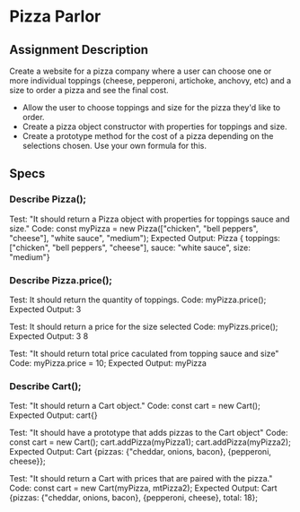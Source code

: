 
# Pizza Parlor

## Assignment Description

Create a website for a pizza company where a user can choose one or more individual toppings (cheese, pepperoni, artichoke, anchovy, etc) and a size to order a pizza and see the final cost.

 * Allow the user to choose toppings and size for the pizza they'd like to order.
 * Create a pizza object constructor with properties for toppings and size.
 * Create a prototype method for the cost of a pizza depending on the selections chosen. Use your own formula for this.

## Specs

### Describe Pizza();

Test: "It should return a Pizza object with properties for toppings sauce and size."
Code: const myPizza = new Pizza(["chicken", "bell peppers", "cheese"], "white sauce", "medium");
Expected Output: Pizza { toppings: ["chicken", "bell peppers", "cheese"], sauce: "white sauce", size: "medium"}

### Describe Pizza.price();

Test: It should return the quantity of toppings. 
Code: myPizza.price();
Expected Output: 3

Test: It should return a price for the size selected 
Code: myPizzs.price();
Expected Output: 3
                 8

Test: "It should return total price caculated from topping sauce and size"
Code: myPizza.price = 10;
Expected Output:  myPizza

### Describe Cart();

Test: "It should return a Cart object."
Code: const cart = new Cart();
Expected Output: cart{}

Test: "It should have a prototype that adds pizzas to the Cart object"
Code: const cart = new Cart();
      cart.addPizza(myPizza1);
      cart.addPizza(myPizza2);
Expected Output: Cart {pizzas: {"cheddar, onions, bacon}, {pepperoni, cheese}};

Test: "It should return a Cart with prices that are paired with the pizza."
Code: const cart = new Cart(myPizza, mtPizza2);
Expected Output: Cart {pizzas: {"cheddar, onions, bacon}, {pepperoni, cheese}, total: 18};
